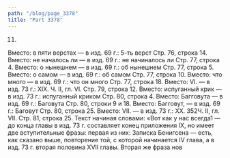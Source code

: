 ```yaml
---
path: "/blog/page_3378"
title: "Part 3378"
---
```


 11.
Вместо: в пяти верстах — в изд. 69 г.: 5-ть верст
Стр. 76, строка 14.
Вместо: не началось ли — в изд. 69 г.: не начиналось ли
Стр. 77, строка 4.
Вместо: о нынешнем — в изд. 69 г.: об нынешнем
Стр. 77, строка 5.
Вместо: о самом — в изд. 69 г.: об самом
Стр. 77, строка 10.
Вместо: что много — в изд. 69 г.: что он много
Стр. 77, строка 18.
Вместо: VI. — в изд. 73 г.: XIX.
Ч. II, гл. VI.
Стр. 79, строка 12.
Вместо: испуганный крик — в изд. 73 г.: испуганный криком
Стр. 80, строка 4.
Вместо: Багговута — в изд. 69 г.: Баговута
Стр. 80, строки 9 и 18.
Вместо: Багговут, — в изд. 69 г.: Баговут
Стр. 80, строка 25.
Вместо: VII. — в изд. 73 г.: XX.
352Ч. II, гл. VII.
Стр. 81, строка 25.
Текст начиная словами: «Вот как у нас всегда1 — до конца главы в изд. 73 г. составляет конец приложения IX, но имеет две вступительные фразы: первая из них: Записка Бенигсена — есть, как сказано выше, повторение той, с которой начинается IV глава, а в изд. 73 г. вторая половина XVII главы. Вторая же фраза нов
